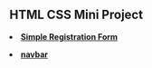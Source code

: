 <h2> HTML CSS Mini Project </h2>

<b><li><a href="registration form/Reg Form.html">Simple Registration Form </a></b></li>

<b><li><a href="navbar/nav1.html"> navbar </a></b></li>
